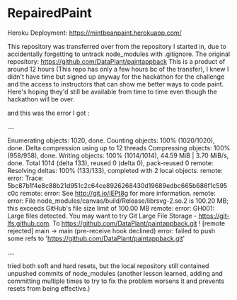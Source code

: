 # RepairedPaint
Heroku Deployment: https://mintbeanpaint.herokuapp.com/

This repository was transferred over from the repository I started in, due to accidentally forgetting to untrack node_modules with .gitignore.
The original repository:  https://github.com/DataPlant/paintappback
This is a product of around 12 hours (This repo has only a few hours bc of the transfer), I knew I didn't have time but signed up anyway for the hackathon for the challenge and the access to instructors that can show me better ways to code paint. Here's hoping they'd still be available from time to time even though the hackathon will be over.

and this was the error I got :

....

Enumerating objects: 1020, done.
Counting objects: 100% (1020/1020), done.
Delta compression using up to 12 threads
Compressing objects: 100% (958/958), done.
Writing objects: 100% (1014/1014), 44.59 MiB | 3.70 MiB/s, done.
Total 1014 (delta 133), reused 0 (delta 0), pack-reused 0
remote: Resolving deltas: 100% (133/133), completed with 2 local objects.
remote: error: Trace: 5bc87b1f4e8c88b21d951c2c64ce8926268430d19689edbc665b686f1c595c0c
remote: error: See http://git.io/iEPt8g for more information.
remote: error: File node_modules/canvas/build/Release/librsvg-2.so.2 is 100.20 MB; this exceeds GitHub's file size limit of 100.00 MB
remote: error: GH001: Large files detected. You may want to try Git Large File Storage - https://git-lfs.github.com.
To https://github.com/DataPlant/paintappback.git
 ! [remote rejected] main -> main (pre-receive hook declined)
error: failed to push some refs to 'https://github.com/DataPlant/paintappback.git'

....

tried both soft and hard resets, but the local repository still contained unpushed commits of node_modules
(another lesson learned, adding and committing multiple times to try to fix the problem worsens it and prevents resets from being effective.)
